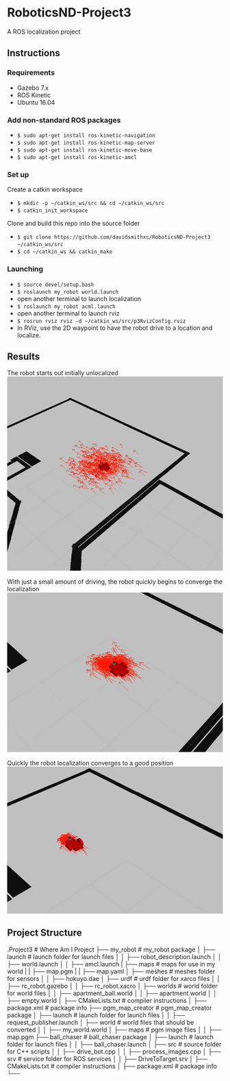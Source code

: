 # RoboticsND-Project3
A ROS localization project

## Instructions
### Requirements
- Gazebo 7.x
- ROS Kinetic
- Ubuntu 16.04

### Add non-standard ROS packages
- `$ sudo apt-get install ros-kinetic-navigation`
- `$ sudo apt-get install ros-kinetic-map-server`
- `$ sudo apt-get install ros-kinetic-move-base`
- `$ sudo apt-get install ros-kinetic-amcl`

### Set up
Create a catkin workspace
- `$ mkdir -p ~/catkin_ws/src && cd ~/catkin_ws/src`
- `$ catkin_init_workspace`

Clone and build this repo into the source folder
- `$ git clone https://github.com/davidsmithxc/RoboticsND-Project3 ~/catkin_ws/src`
- `$ cd ~/catkin_ws && catkin_make`

### Launching
- `$ source devel/setup.bash`
- `$ roslaunch my_robot world.launch`
- open another terminal to launch localization
- `$ roslaunch my_robot acml.launch`
- open another terminal to launch rviz
- `$ rosrun rviz rviz -d ~/catkin_ws/src/p3RvizConfig.rviz`
- In RViz, use the 2D waypoint to have the robot drive to a location and localize.

## Results
The robot starts out initially unlocalized
![unlocalized](./screenshots/notLocalized.png)

With just a small amount of driving, the robot quickly begins to converge the localization
![initalConvergence](./screenshots/initialLocalize.png)

Quickly the robot localization converges to a good position
![localized](./screenshots/localized.png)

## Project Structure
.Project3                          # Where Am I Project
    ├── my_robot                       # my_robot package
    │   ├── launch                     # launch folder for launch files
    │   │   ├── robot_description.launch
    │   │   ├── world.launch
    │   │   ├── amcl.launch
    |   ├── maps                       # maps for use in my world
    |   |   ├── map.pgm
    |   |   ├── map.yaml
    │   ├── meshes                     # meshes folder for sensors
    │   │   ├── hokuyo.dae
    │   ├── urdf                       # urdf folder for xarco files
    │   │   ├── rc_robot.gazebo
    │   │   ├── rc_robot.xacro
    │   ├── worlds                     # world folder for world files
    │   │   ├── apartment_ball.world
    │   │   ├── apartment.world
    │   │   ├── empty.world
    │   ├── CMakeLists.txt             # compiler instructions
    │   ├── package.xml                # package info
    ├── pgm_map_creator                # pgm_map_creator package
    │   ├── launch                     # launch folder for launch files
    │   │   ├── request_publisher.launch
    │   ├── world                      # world files that should be converted
    │   │   ├── my_world.world
    │   ├── maps                       # pgm image files
    │   │   ├── map.pgm
    ├── ball_chaser                    # ball_chaser package
    │   ├── launch                     # launch folder for launch files
    │   │   ├── ball_chaser.launch
    │   ├── src                        # source folder for C++ scripts
    │   │   ├── drive_bot.cpp
    │   │   ├── process_images.cpp
    │   ├── srv                        # service folder for ROS services
    │   │   ├── DriveToTarget.srv
    │   ├── CMakeLists.txt             # compiler instructions
    │   ├── package.xml                # package info
    └──
